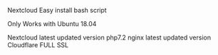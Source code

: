 Nextcloud Easy install bash script

Only Works with Ubuntu 18.04 

Nextcloud latest updated version
php7.2
nginx latest updated version
Cloudflare FULL SSL
